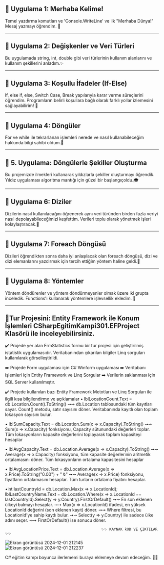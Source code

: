 ## 📍 Uygulama 1: Merhaba Kelime!
  Temel yazdırma komutları ve 'Console.WriteLine' ve ilk "Merhaba Dünya!"   Mesaj yazmayı öğrendim.   👋

  ---

  ## 📍 Uygulama 2: Değişkenler ve Veri Türleri

  Bu uygulamada string, int, double gibi veri türlerinin kullanım alanlarını ve kullanım şekillerini anladım.✨  

  ---


  ## 📍 Uygulama 3: Koşullu İfadeler (If-Else)

  If, else if, else, Switch Case, Break yapılarıyla karar verme süreçlerini öğrendim.   Programların belirli koşullara bağlı olarak farklı yollar izlemesini sağlayabilirim!   🌟

  ---

  ## 📍 Uygulama 4: Döngüler

  For ve while ile tekrarlanan işlemleri nerede ve nasıl kullanabileceğim hakkında bilgi sahibi oldum.🔄

  ---

  ## 📍 5. Uygulama: Döngülerle Şekiller Oluşturma

  Bu projemizde ilmekleri kullanarak yıldızlarla şekiller oluşturmayı öğrendik.   Yıldız uygulaması algoritma mantığı için güzel bir başlangıç ​​oldu.🎓

  ---

  ## 📍 Uygulama 6: Diziler

  Dizilerin nasıl kullanılacağını öğrenerek aynı veri türünden birden fazla veriyi nasıl depolayabileceğimizi keşfettim.   Verileri toplu olarak yönetmek işleri kolaylaştıracak.🔢

  ---

  ## 📍 Uygulama 7: Foreach Döngüsü

  Dizileri öğrendikten sonra daha iyi anlaşılacak olan foreach döngüsü, dizi ve dizi elemanlarını yazdırmak için tercih ettiğim yöntem haline geldi.🔄

  ---

  ## 📍 Uygulama 8: Yöntemler

  Yöntem döndürenler ve yöntem döndürmeyenler olmak üzere iki grupta inceledik.   Functions'ı kullanarak yöntemlere işlevsellik ekledim.   🧩

  ---

 ## 📍Tur Projesini: Entity Framework ile Konum İşlemleri CSharpEgitimKampi301.EFProject Klasörü ile inceleyebilirsiniz.

✔️ Projede yer alan FrmStatistics formu bir tur projesi için geliştirilmiş istatistik uygulamasıdır.  Veritabanından çıkarılan bilgiler Linq sorguları kullanılarak görselleştirildi.

➡️ Projede Form uygulaması için C# Winform uygulaması
➡️ Veritabanı işlemleri için Entity Framework ve Linq Sorgular
➡️ Verilerin saklanması için SQL Server kullanılmıştır.

✔️ Projede kullanılan bazı Entity Framework Metotları ve Linq Sorguları ile ilgili kısa bilgilendirme ve açıklamalar
  • lblLocationCount.Text = db.Location.Count().ToString() ➙➙ db.Location tablosundaki tüm kayıtları sayar. Count() metodu, satır sayısını döner. Veritabanında kayıtlı olan toplam lokasyon sayısını bulur.

  • lblSumCapacity.Text = db.Location.Sum(x => x.Capacity).ToString() ➙➙ Sum(x => x.Capacity) fonksiyonu, Capacity sütunundaki değerleri toplar. Tüm lokasyonların kapasite değerlerini toplayarak toplam kapasiteyi hesaplar

  • lblAvgCapacity.Text = db.Location.Average(x => x.Capacity).ToString() ➙➙ Average(x => x.Capacity) fonksiyonu, tüm kapasite değerlerinin aritmetik ortalamasını döner. Tüm lokasyonların ortalama kapasitesini hesaplar

  • lblAvgLocationPrice.Text = db.Location.Average(x => x.Price).ToString("0.00") + " ₺" ➙➙ Average(x => x.Price) fonksiyonu, fiyatların ortalamasını hesaplar. Tüm turların ortalama fiyatını hesaplar.

  •int lastCountryId = db.Location.Max(x => x.LocationId); 
    lblLastCountryName.Text = db.Location.Where(x => x.LocationId == lastCountryId).Select(y => y.Country).FirstOrDefault() ➙➙ En son eklenen ülkeyi bulmayı hesaplar. 
   ➙➙ Max(x => x.LocationId) ifadesi, en yüksek LocationId değerini (son eklenen kayıt) döner.
   ➙➙ Where filtresi, bu LocationId'ye sahip kaydı bulur.
   ➙➙ Select(y => y.Country) ile sadece ülke adını seçer.
   ➙➙ FirstOrDefault() ise sonucu döner.
   

                                                ✨✨ KAYNAK kOD VE ÇIKTILAR ✨✨   
![Ekran görüntüsü 2024-12-01 212145](https://github.com/user-attachments/assets/0247f8f8-3e36-43f9-b808-f984c288b8bd)
![Ekran görüntüsü 2024-12-01 212237](https://github.com/user-attachments/assets/02522a85-ffd1-41ce-8fba-a9a86baf3732)

                                                
  C# eğitim kampı boyunca ilerlememi buraya eklemeye devam edeceğim.   🌱🌱
